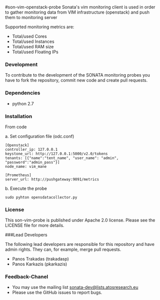 #son-vim-openstack-probe 
Sonata's vim monitoring client is used in order to gather monitoring data from VIM infrastructure (openstack) and push them to monitoring server 

Supported monitoring metrics are:
 * Total/used Cores
 * Total/used Instances
 * Total/used RAM size
 * Total/used Floating IPs

### Development
To contribute to the development of the SONATA monitoring probes you have to fork the repository, commit new code and create pull requests.

### Dependencies
 * python 2.7


### Installation
From code

a. Set configuration file (odc.conf)

```
[Openstack]
controller_ip: 127.0.0.1
keystone_url: http://127.0.0.1:5000/v2.0/tokens
tenants: [{"name":"tent_name", "user_name": "admin", "password":"admin_pass"}]
node_name: vim_mane

[Prometheus]
server_url: http://pushgateway:9091/metrics
``` 

b. Execute the probe
  
```
sudo pyhton opensdatacollector.py
```

### License

This son-vim-probe is published under Apache 2.0 license. Please see the LICENSE file for more details.

###Lead Developers

The following lead developers are responsible for this repository and have admin rights. They can, for example, merge pull requests.

 * Panos Trakadas  (trakadasp)
 * Panos Karkazis  (pkarkazis)

### Feedback-Chanel

* You may use the mailing list sonata-dev@lists.atosresearch.eu
* Please use the GitHub issues to report bugs.

